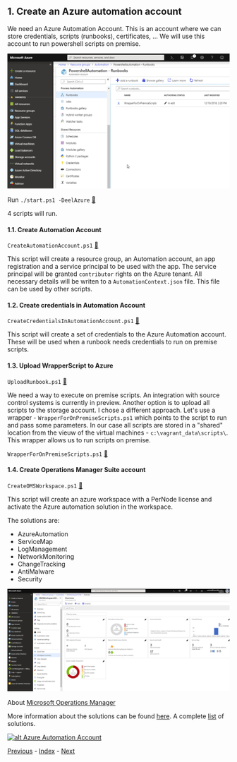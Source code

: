 ## 1. Create an Azure automation account

We need an Azure Automation Account. This is an account where we can store credentials, scripts (runbooks), certificates, ... We will use this account to run powershell scripts on premise. 

![alt 1.AutomationAccount](../images/1.AutomationAccount.png)

Run `./start.ps1 -DeelAzure` [:memo:](../Start.ps1)

4 scripts will run.

#### 1.1. Create Automation Account

`CreateAutomationAccount.ps1` [:memo:](../scripts/CreateAutomationAccount.ps1)

This script will create a resource group, an Automation account, an app registration and a service principal to be used with the app. The service principal will be granted `contributor` rights on the Azure tenant. All necessary details will be writen to a `AutomationContext.json` file. This file can be used by other scripts. 

#### 1.2. Create credentials in Automation Account

`CreateCredentialsInAutomationAccount.ps1` [:memo:](../scripts/CreateCredentialsInAutomationAccount.ps1)

This script will create a set of credentials to the Azure Automation account. These will be used when a runbook needs credentials to run on premise scripts.

#### 1.3. Upload WrapperScript to Azure

`UploadRunbook.ps1` [:memo:](../scripts/UploadRunbook.ps1)

We need a way to execute on premise scripts. An integration with source control systems is currently in preview. Another option is to upload all scripts to the storage account. I chose a different approach. Let's use a wrapper - `WrapperForOnPremiseScripts.ps1` which points to the script to run and pass some parameters. In our case all scripts are stored in a "shared" location from the vieuw of the virtual machines - `c:\vagrant_data\scripts\`. This wrapper allows us to run scripts on premise. 

`WrapperForOnPremiseScripts.ps1` [:memo:](../scripts/WrapperForOnPremiseScripts.ps1)

#### 1.4. Create Operations Manager Suite account

`CreateOMSWorkspace.ps1` [:memo:](../scripts/CreateOMSWorkspace.ps1)

This script will create an azure workspace with a PerNode license and activate the Azure automation solution in the workspace. 

The solutions are:

- AzureAutomation
- ServiceMap
- LogManagement
- NetworkMonitoring
- ChangeTracking
- AntiMalware
- Security

![alt OMS](../images/1.OMS.png)

About [Microsoft Operations Manager](https://docs.microsoft.com/en-us/azure/azure-monitor/overview)

More information about the solutions can be found [here](https://docs.microsoft.com/en-us/azure/azure-monitor/insights/solutions). A complete [list](https://gallery.technet.microsoft.com/office/List-all-OMS-Gallery-546ee267) of solutions.

[![alt Azure Automation Account](https://i.ytimg.com/vi/hNUYmEMCkTU/sddefault.jpg)](https://www.youtube.com/watch?v=hNUYmEMCkTU)

[Previous](../README.md) - [Index](./index.md) - [Next](./2.CreateTheMachines.md)